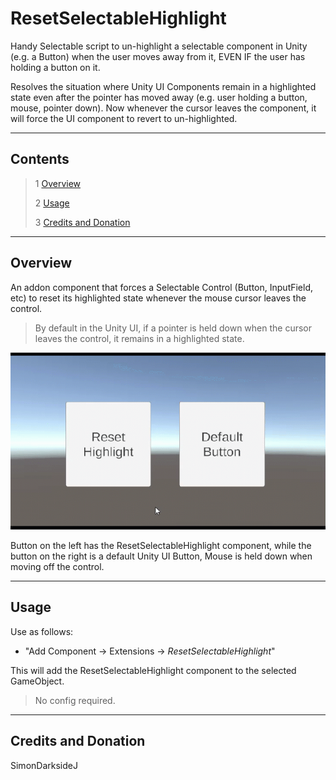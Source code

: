 # ResetSelectableHighlight

Handy Selectable script to un-highlight a selectable component in Unity (e.g. a Button) when the user moves away from it, EVEN IF the user has holding a button on it.

Resolves the situation where Unity UI Components remain in a highlighted state even after the pointer has moved away (e.g. user holding a button, mouse, pointer down).
Now whenever the cursor leaves the component, it will force the UI component to revert to un-highlighted.

---------

## Contents

> 1 [Overview](#overview)
>
> 2 [Usage](#usage)
>
> 3 [Credits and Donation](#credits-and-donation)

---------

## Overview

An addon component that forces a Selectable Control (Button, InputField, etc) to reset its highlighted state whenever the mouse cursor leaves the control.

> By default in the Unity UI, if a pointer is held down when the cursor leaves the control, it remains in a highlighted state.

![Demo comparing the ResetSelectable against the default Unity UI Behaviour](Images/ResetSelectableHighlight-demo.gif)

Button on the left has the ResetSelectableHighlight component, while the button on the right is a default Unity UI Button, Mouse is held down when moving off the control.

---------

## Usage

Use as follows:

* "Add Component -> Extensions -> *ResetSelectableHighlight*"

This will add the ResetSelectableHighlight component to the selected GameObject.

> No config required.

---------

## Credits and Donation

SimonDarksideJ
